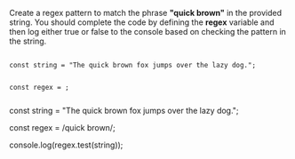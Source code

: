 Create a regex pattern to match the phrase **"quick brown"** in the provided string. You should complete the code by defining the **regex** variable and then log either true or false to the console based on checking the pattern in the string.

<codeblock language="javascript" type="exercise" testMode="fixedInput">
<code>
const string = "The quick brown fox jumps over the lazy dog.";

const regex = ;

</code>
<solution>
const string = "The quick brown fox jumps over the lazy dog.";

const regex = /quick brown/;

console.log(regex.test(string));
</solution>
</codeblock>